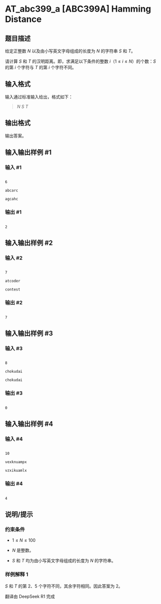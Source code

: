 # AT_abc399_a [ABC399A] Hamming Distance

## 题目描述

[problemUrl]: https://atcoder.jp/contests/abc399/tasks/abc399_a

给定正整数 $N$ 以及由小写英文字母组成的长度为 $N$ 的字符串 $S$ 和 $T$。

请计算 $S$ 和 $T$ 的汉明距离。即，求满足以下条件的整数 $i$（$1 \leq i \leq N$）的个数：$S$ 的第 $i$ 个字符与 $T$ 的第 $i$ 个字符不同。

## 输入格式

输入通过标准输入给出，格式如下：

> $N$ $S$ $T$

## 输出格式

输出答案。

## 输入输出样例 #1

### 输入 #1

```
6
abcarc
agcahc
```

### 输出 #1

```
2
```

## 输入输出样例 #2

### 输入 #2

```
7
atcoder
contest
```

### 输出 #2

```
7
```

## 输入输出样例 #3

### 输入 #3

```
8
chokudai
chokudai
```

### 输出 #3

```
0
```

## 输入输出样例 #4

### 输入 #4

```
10
vexknuampx
vzxikuamlx
```

### 输出 #4

```
4
```

## 说明/提示

### 约束条件

- $1 \leq N \leq 100$
- $N$ 是整数。
- $S$ 和 $T$ 均为由小写英文字母组成的长度为 $N$ 的字符串。

### 样例解释 1

$S$ 和 $T$ 的第 2、5 个字符不同，其余字符相同。因此答案为 2。

翻译由 DeepSeek R1 完成